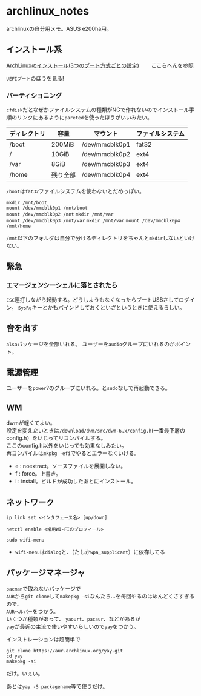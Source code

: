 # archlinux_notes  

archlinuxの自分用メモ。ASUS e200ha用。

## インストール系  

[ArchLinuxのインストール(3つのブート方式ごとの設定)](https://qiita.com/Gen_Arch/items/da296b7cbe5d87abc5a4)　　
ここらへんを参照

`UEFIブート`のほうを見る!

### パーティショニング

`cfdisk`だとなぜかファイルシステムの種類がNGで作れないのでインストール手順のリンクにあるように`pareted`を使ったほうがいいみたい。  

| ディレクトリ | 容量 | マウント | ファイルシステム |
| --- | --- | --- | --- |
| /boot | 200MiB | /dev/mmcblk0p1 | fat32 | 
| / | 10GiB | /dev/mmcblk0p2 | ext4 |
| /var | 8GiB | /dev/mmcblk0p3 | ext4 |
| /home | 残り全部 | /dev/mmcblk0p4 | ext4 |

`/boot`は`fat32`ファイルシステムを使わないとだめっぽい。  

`mkdir /mnt/boot`  
`mount /dev/mmcblk0p1 /mnt/boot`  
`mount /dev/mmcblk0p2 /mnt`
`mkdir /mnt/var`  
`mount /dev/mmcblk0p3 /mnt/var`
`mkdir /mnt/var`
`mount /dev/mmcblk0p4 /mnt/home`  

`/mnt`以下のフォルダは自分で分けるディレクトリをちゃんと`mkdir`しないといけない。

## 緊急

### エマージェンシーシェルに落とされたら

`ESC`連打しながら起動する。どうしようもなくなったらブートUSBさしてログイン。
`SysRq`キーとかもバインドしておくといざというときに使えるらしい。

## 音を出す

`alsa`パッケージを全部いれる。
ユーザーを`audio`グループにいれるのがポイント。

## 電源管理

ユーザーを`power`?のグループにいれる。と`sudo`なしで再起動できる。

## WM

dwmが軽くてよい。  
設定を変えたいときは`/download/dwm/src/dwm-6.x/config.h`(一番最下層のconfig.h）をいじってリコンパイルする。  
ここのconfig.h以外をいじっても効果なしみたい。  
再コンパイルは`mkpkg -efi`でやるとエラーなくいける。  

 - e : noextract。ソースファイルを展開しない。
 - f : force。上書き。
 - i : install。ビルドが成功したあとにインストール。
 
 ## ネットワーク
 
 `ip link set <インタフェース名> [up/down]`
 
 `netctl enable <常用WI-FIのプロフィール>`
 
 `sudo wifi-menu`
 
 - `wifi-menu`は`dialog`と、（たしか`wpa_supplicant`）に依存してる

## パッケージマネージャ
`pacman`で取れないパッケージで  
`AUR`から`git clone`して`makepkg -si`なんたら...を毎回やるのはめんどくさすぎるので、  
`AURヘルパー`をつかう。  
いくつか種類があって、 `yaourt`、`pacaur`、などがあるが  
`yay`が最近の主流で使いやすいらしいので`yay`をつかう。

インストレーションは超簡単で
```
git clone https://aur.archlinux.org/yay.git
cd yay
makepkg -si
```
だけ。いぇい。  

あとは`yay -S packagename`等で使うだけ。
